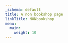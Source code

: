 ```yaml
---
_schema: default
title: A non bookshop page
linkTitle: NONbookshop
menu:
  main:
    weight: 10
---
```

